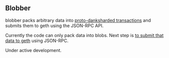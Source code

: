 ## Blobber

blobber packs arbitrary data into [proto-danksharded transactions](https://www.eip4844.com/) and submits them to geth using the JSON-RPC API.

Currently the code can only pack data into blobs. Next step is [to submit that data to geth](https://github.com/asn-d6/blobber/blob/main/blobber.py) using JSON-RPC.

Under active development.
